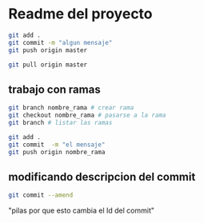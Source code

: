 # Readme del proyecto

```sh
git add .
git commit -m "algun mensaje"
git push origin master 

git pull origin master
```
## trabajo con ramas
```sh
git branch nombre_rama # crear rama
git checkout nombre_rama # pasarse a la rama
git branch # listar las ramas

git add . 
git commit  -m "el mensaje"
git push origin nombre_rama
```

## modificando descripcion del commit
```sh
git commit --amend
```
"pilas por que esto cambia el Id del commit"

